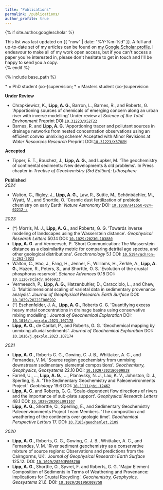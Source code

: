 ```yaml
---
title: "Publications"
permalink: /publications/
author_profile: true
---
```


{% if site.author.googlescholar %}
  <div class="wordwrap">This list was last updated on {{ "now" | date: "%Y-%m-%d" }}. A full and up-to-date set of my articles can be found on <a href="{{site.author.googlescholar}}">my Google Scholar profile</a>. I endeavour to make all of my work open access, but if you can't access a paper you're interested in, please don't hesitate to get in touch and I'll be happy to send you a copy.</div>
{% endif %}

{% include base_path %}


\* = PhD student (co-)supervision; † = Masters student (co-)supervision  

**Under Review**  
- Chrapkiewicz, K., **Lipp, A. G.**, Barron, L., Barnes, R., and Roberts, G. 'Apportioning sources of chemicals of emerging concern along an urban river with inverse modelling' Under review at *Science of the Total Environment* Preprint DOI:[`10.31223/X52T22`](https://doi.org/10.31223/X52T22)  
- Barnes, R. and **Lipp, A. G.** 'Apportioning tracer and pollutant sources in drainage networks from nested concentration observations using an efficient convex unmixing scheme' Accepted with Minor Revisions at *Water Resources Research* Preprint DOI:[`10.31223/X5708M`](https://doi.org/10.31223/X5708M)  

**Accepted**  
- Tipper, E. T., Bouchez, J., **Lipp, A. G.**, and Lupker, M. 'The geochemistry of continental sediments: New developments & old problems'. In Press chapter in *Treatise of Geochemistry (3rd Edition): Lithosphere*  

**Published**  
*2024*  
- Walton, C., Rigley, J., **Lipp, A. G.**, Law, R., Suttle, M., Schönbächler, M., Wyatt, M., and Shorttle, O. 'Cosmic dust fertilization of prebiotic chemistry on early Earth' *Nature Astronomy* DOI: [`10.1038/s41550-024-02212-z`](https://doi.org/10.1038/s41550-024-02212-z)  

*2023*  
- (\*) Morris, M. J., **Lipp, A. G.**, and Roberts, G. G. 'Towards inverse modeling of landscapes using the Wasserstein distance'. *Geophysical Research Letters* 50.14 DOI: [`10.1029/2023GL103880`](https://doi.org/10.1029/2023GL103880)  
- **Lipp, A. G.** and Vermeesch, P. 'Short Communication: The Wasserstein distance as a dissimilarity metric for comparing detrital age spectra, and other geological distributions'. *Geochronology* 5.1 DOI: [`10.5194/gchron-5-263-2023`](https://doi.org/10.5194/gchron-5-263-2023)  
- Walton, C., Hao, J., Fang, H., Jenner, F., Williams, H., Zerkle, A., **Lipp, A. G.**, Hazen, R., Peters, S., and Shorttle, O. S. 'Evolution of the crustal phosphorus reservoir'. *Science Advances* 9.18 DOI: [`10.1126/sciadv.ade6923`](https://doi.org/10.1126/sciadv.ade692)  
- Vermeesch, P., **Lipp, A. G.**, Hatzenbuhler, D., Caracciolo, L., and Chew, D. 'Multidimensional scaling of varietal data in sedimentary provenance analysis'. *Journal of Geophysical Research: Earth Surface* DOI: [`10.1029/2022JF006992`](https://doi.org/10.1029/2022JF006992)  
- (†) Eschenfelder, J. A., **Lipp, A. G.**, Roberts G. G. 'Quantifying excess heavy metal concentrations in drainage basins using conservative mixing modelling'. *Journal of Geochemical Exploration* DOI: [`10.1016/j.gexplo.2023.107178`](https://doi.org/10.1016/j.gexplo.2023.107178)  
- **Lipp, A. G.**, de Caritat, P., and Roberts, G. G. 'Geochemical mapping by unmixing alluvial sediments'. *Journal of Geochemical Exploration* DOI: [`10.1016/j.gexplo.2023.107174`](https://doi.org/10.1016/j.gexplo.2023.107174)  

*2021*  
- **Lipp, A. G.**, Roberts G. G., Gowing, C. J. B., Whittaker, A. C., and Fernandes, V. M. 'Source region geochemistry from unmixing downstream sedimentary elemental compositions'. *Geochemistry, Geophysics, Geosystems* 22.10 DOI: [`10.1029/2021GC009838`](https://doi.org/10.1029/2021GC009838)  
- Farrell, U., ..., **Lipp, A. G.**, ..., Planavsky, N. J., Lau, K. V., Johnston, D. J., Sperling, E. A. 'The Sedimentary Geochemistry and Paleoenvironments Project'. *Geobiology* 19.6 DOI: [`10.1111/gbi.12462`](https://doi.org/10.1111/gbi.12462)  
- **Lipp, A. G.** and Roberts, G. G. 'Scale-dependent flow directions of rivers and the importance of sub-plate support'. *Geophysical Research Letters* 48.1 DOI: [`10.1029/2020GL091107`](https://doi.org/10.1029/2020GL091107)  
- **Lipp, A. G.**, Shorttle, O., Sperling, E., and Sedimentary Geochemistry Paleoenvironments Project Team Members. 'The composition and weathering of the continents over geologic time'. *Geochemical Perspective Letters* 17. DOI: [`10.7185/geochemlet.2109`](https://doi.org/10.7185/geochemlet.2109)  

*2020*
- **Lipp, A. G.**, Roberts, G. G., Gowing, C. J. B., Whittaker, A. C., and Fernandes, V. M. 'River sediment geochemistry as a conservative mixture of source regions: Observations and predictions from the Cairngorms, UK'. *Journal of Geophysical Research: Earth Surface* 125.12. DOI: [`10.1029/2020JF005700`](https://doi.org/10.1029/2020JF005700)
- **Lipp, A. G.**, Shorttle, O., Syvret, F. and Roberts, G. G. 'Major Element Composition of Sediments in Terms of Weathering and Provenance: Implications for Crustal Recycling'. *Geochemistry, Geophysics, Geosystems* 21.6. DOI: [`10.1029/2019GC008758`](https://doi.org/10.1029/2019GC008758)

